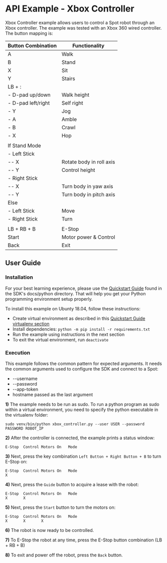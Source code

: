 <!--
Copyright (c) 2020 Boston Dynamics, Inc.  All rights reserved.

Downloading, reproducing, distributing or otherwise using the SDK Software
is subject to the terms and conditions of the Boston Dynamics Software
Development Kit License (20191101-BDSDK-SL).
-->

#  API Example - Xbox Controller

Xbox Controller example allows users to control a Spot robot through an Xbox controller. The example was tested with an Xbox 360 wired controller. The button mapping is:

| Button Combination | Functionality            |
|--------------------|--------------------------|
| A                  | Walk                     |
| B                  | Stand                    |
| X                  | Sit                      |
| Y                  | Stairs                   |
| LB + :             |                          |
| - D-pad up/down    | Walk height              |
| - D-pad left/right | Self right               |
| - Y                | Jog                      |
| - A                | Amble                    |
| - B                | Crawl                    |
| - X                | Hop                      |
|                    |                          |
| If Stand Mode      |                          |
| - Left Stick       |                          |
| -- X               | Rotate body in roll axis |  
| -- Y               | Control height           |
| - Right Stick      |                          |
| -- X               | Turn body in yaw axis    |
| -- Y               | Turn body in pitch axis  |
| Else               |                          |
| - Left Stick       | Move                     |
| - Right Stick      | Turn                     |
|                    |                          |
| LB + RB + B        | E-Stop                   |
| Start              | Motor power & Control    |
| Back               | Exit                     |


## User Guide
### Installation
For your best learning experience, please use the [Quickstart Guide](../../../docs/python/quickstart.md) 
found in the SDK's docs/python directory.  That will help you get your Python programming 
environment setup properly.

To install this example on Ubunty 18.04, follow these instructions:
- Create virtual environment as described in this 
[Quickstart Guide virtualenv section](../../../docs/python/quickstart.md#manage-multiple-python-environments)
- Install dependencies: `python -m pip install -r requirements.txt`
- Run the example using instructions in the next section
- To exit the virtual environment, run `deactivate`

### Execution
This example follows the common pattern for expected arguments. It needs the common arguments used to configure the SDK and connect to a Spot:
- --username 
- --password
- --app-token 
- hostname passed as the last argument

**1)** The example needs to be run as sudo. To run a python program as sudo within a virtual environment, you need to specify the python executable in the virtualenv folder:

`sudo venv/bin/python xbox_controller.py --user USER --password PASSWORD ROBOT_IP`

**2)** After the controller is connected, the example prints a status window:
```
E-Stop	Control	Motors On	Mode
```

**3)** Next, press the key combination `Left Button + Right Button + B` to turn E-Stop on:
```
E-Stop	Control	Motors On	Mode
X
```

**4)** Next, press the `Guide` button to acquire a lease with the robot:
```
E-Stop	Control	Motors On	Mode
X       X
```

**5)** Next, press the `Start` button to turn the motors on:
```
E-Stop	Control	Motors On	Mode
X       X       X
```

**6)** The robot is now ready to be controlled.

**7)** To E-Stop the robot at any time, press the E-Stop button combination (LB + RB + B)

**8)** To exit and power off the robot, press the `Back` button.
